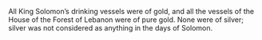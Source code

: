 All King Solomon’s drinking vessels were of gold, and all the vessels of the House of the Forest of Lebanon were of pure gold. None were of silver; silver was not considered as anything in the days of Solomon.
